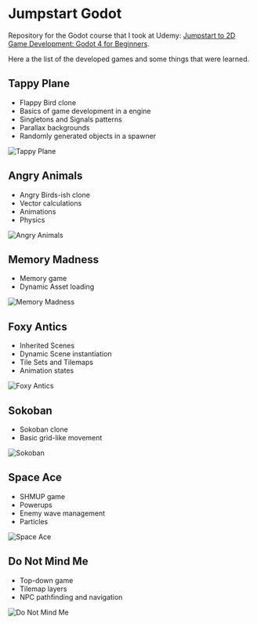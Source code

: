 # Jumpstart Godot

Repository for the Godot course that I took at Udemy: [Jumpstart to 2D Game Development: Godot 4 for Beginners](https://www.udemy.com/course/jumpstart-to-2d-game-development-godot-4-for-beginners/).

Here a the list of the developed games and some things that were learned.


## Tappy Plane

- Flappy Bird clone
- Basics of game development in a engine
- Singletons and Signals patterns
- Parallax backgrounds
- Randomly generated objects in a spawner

![Tappy Plane](docs/Tappy%20Plane.png)


## Angry Animals

- Angry Birds-ish clone
- Vector calculations
- Animations
- Physics

![Angry Animals](docs/angry%20animals.png)


## Memory Madness

- Memory game
- Dynamic Asset loading

![Memory Madness](docs/memory%20madness.png)


## Foxy Antics

- Inherited Scenes
- Dynamic Scene instantiation
- Tile Sets and Tilemaps
- Animation states

![Foxy Antics](docs/foxy%20antics.png)


## Sokoban

- Sokoban clone
- Basic grid-like movement

![Sokoban](docs/sokoban.png)


## Space Ace

- SHMUP game
- Powerups
- Enemy wave management
- Particles

![Space Ace](docs/space%20ace.png)


## Do Not Mind Me

- Top-down game
- Tilemap layers
- NPC pathfinding and navigation

![Do Not Mind Me](docs/do%20not%20mind%20me.png)
